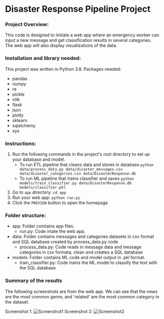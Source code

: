 
# Disaster Response Pipeline Project

### Project Overview:
This code is designed to initiate a web app where an emergency worker can input a new message and get classification results in several categories. The web app will also display visualizations of the data.

### Installation and library needed:
This project was written in Python 3.8. Packages needed:
- pandas
- numpy
- re
- pickle
- nltk
- flask
- json
- plotly
- sklearn
- sqlalchemy
- sys

### Instructions:
1. Run the following commands in the project's root directory to set up your database and model.
    - To run ETL pipeline that cleans data and stores in database
        `python data/process_data.py data/disaster_messages.csv data/disaster_categories.csv data/DisasterResponse.db`
    - To run ML pipeline that trains classifier and saves
        `python models/train_classifier.py data/DisasterResponse.db models/classifier.pkl`
2. Go to `app` directory: `cd app`
3. Run your web app: `python run.py`
4. Click the `PREVIEW` button to open the homepage

### Folder structure:
- app: Folder cointains app files.
    - run.py: Code iniate the web app.
- data: Folder contains messages and categories datasets in csv format and SQL database created by process_data.py code.
    - process_data.py: Code reads in message data and message categories in csv formata, clean and creates a SQL database
- models: Folder contains ML code and model output in .pkl format.
    - train_classifier.py: Code trains the ML model to classify the text with the SQL database

### Summary of the results
The following screenshots are from the web app. We can see that the news are the most common genre, and 'related' are the most common category in the dataset.

Screenshot 1: 
![Screenshot1](https://user-images.githubusercontent.com/40572896/165414267-11d04b7c-af69-4c34-a2cf-6cb2340ac28e.PNG)
Screenshot 2:
![Screenshot2](https://user-images.githubusercontent.com/40572896/165414268-3411bfe3-bfed-4058-813b-e7ef37121460.PNG)
